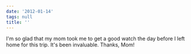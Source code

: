 ```yaml
---
date: '2012-01-14'
tags: null
title: ''
---
```


I'm so glad that my mom took me to get a good watch the day before I left home for this trip. It's been invaluable. Thanks, Mom!
